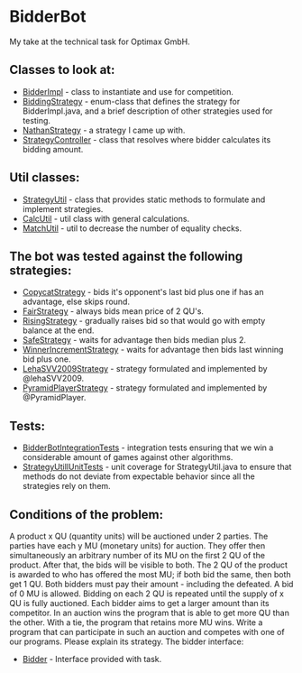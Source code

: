 # BidderBot
My take at the technical task for Optimax GmbH.

## Classes to look at:
* [BidderImpl](src/main/java/com/nathan22177/BidderBot/auction/bidder/BidderImpl.java) - class to instantiate and use for competition.
* [BiddingStrategy](src/main/java/com/nathan22177/BidderBot/auction/enums/BiddingStrategy.java) - enum-class that defines the strategy for BidderImpl.java, and a brief description of other strategies used for testing.
* [NathanStrategy](src/main/java/com/nathan22177/BidderBot/auction/strategies/NathanStrategy.java) - a strategy I came up with.
* [StrategyController](src/main/java/com/nathan22177/BidderBot/auction/StrategyController.java) - class that resolves where bidder calculates its bidding amount.

## Util classes:
* [StrategyUtil](src/main/java/com/nathan22177/BidderBot/auction/util/StrategyUtil.java) - class that provides static methods to formulate and implement strategies.
* [CalcUtil](src/main/java/com/nathan22177/BidderBot/auction/util/CalcUtil.java) - util class with general calculations.
* [MatchUtil](src/main/java/com/nathan22177/BidderBot/auction/util/MatchUtil.java) - util to decrease the number of equality checks.

## The bot was tested against the following strategies:
* [CopycatStrategy](src/main/java/com/nathan22177/BidderBot/auction/strategies/CopycatStrategy.java) - bids it's opponent's last bid plus one if has an advantage, else skips round.
* [FairStrategy](src/main/java/com/nathan22177/BidderBot/auction/strategies/FairStrategy.java) - always bids mean price of 2 QU's.
* [RisingStrategy](src/main/java/com/nathan22177/BidderBot/auction/strategies/RisingStrategy.java) - gradually raises bid so that would go with empty balance at the end.
* [SafeStrategy](src/main/java/com/nathan22177/BidderBot/auction/strategies/SafeStrategy.java) - waits for advantage then bids median plus 2.
* [WinnerIncrementStrategy](src/main/java/com/nathan22177/BidderBot/auction/strategies/WinnerIncrementStrategy.java) - waits for advantage then bids last winning bid plus one.
* [LehaSVV2009Strategy](src/main/java/com/nathan22177/BidderBot/auction/strategies/LehaSVV2009Strategy.java) - strategy formulated and implemented by @lehaSVV2009.
* [PyramidPlayerStrategy](src/main/java/com/nathan22177/BidderBot/auction/strategies/PyramidPlayerStrategy.java) - strategy formulated and implemented by @PyramidPlayer.

## Tests:
* [BidderBotIntegrationTests](src/test/java/com/nathan22177/BidderBot/BidderBotIntegrationTests.java) - integration tests ensuring that we win a considerable amount of games against other algorithms.
* [StrategyUtillUnitTests](src/test/java/com/nathan22177/BidderBot/StrategyUtillUnitTests.java) - unit coverage for StrategyUtil.java to ensure that methods do not deviate from expectable behavior since all the strategies rely on them.

## Conditions of the problem:
A product x QU (quantity units) will be auctioned under 2 parties. The parties have each y MU (monetary units) for auction. They offer then simultaneously an arbitrary number of its MU on the first 2 QU of the product. After that, the bids will be visible to both. The 2 QU of the product is awarded to who has offered the most MU; if both bid the same, then both get 1 QU. Both bidders must pay their amount - including the defeated. A bid of 0 MU is allowed. Bidding on each 2 QU is repeated until the supply of x QU is fully auctioned. Each bidder aims to get a larger amount than its competitor.
In an auction wins the program that is able to get more QU than the other. With a tie, the program that retains more MU wins. Write a program that can participate in such an auction and competes with one of our programs. Please explain its strategy.
The bidder interface:
* [Bidder](src/main/java/com/nathan22177/BidderBot/auction/bidder/Bidder.java) - Interface provided with task.
